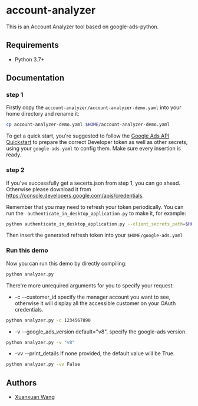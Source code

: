 # account-analyzer

This is an Account Analyzer tool based on google-ads-python.


Requirements
------------
* Python 3.7+

Documentation
------------
### step 1

Firstly copy the ```account-analyzer/account-analyzer-demo.yaml```  into your home directory and rename it:
```bash
cp account-analyzer-demo.yaml $HOME/account-analyzer-demo.yaml
```
To get a quick start, you're suggested to follow the [Google Ads API Quickstart][2] to prepare the correct Developer token as well as other secrets, using your ```google-ads.yaml``` to config them. Make sure every insertion is ready.


### step 2
If you've successfully get a secerts.json from step 1, you can go ahead. Otherwise please download it from https://console.developers.google.com/apis/credentials.

Remember that you may need to refresh your token periodically. You can run the ``` authenticate_in_desktop_application.py``` to make it, for example:
```bash
python authenticate_in_desktop_application.py --client_secrets_path=$HOME/secrets.json
```
Then insert the generated refresh token into your ```$HOME/google-ads.yaml```

### Run this demo
Now you can run this demo by directly compiling:
```bash
python analyzer.py
```
There're more unrequired arguments for you to specify your request:

* -c --customer_id  specify the manager account you want to see, otherwise it will display all the accessible customer on your OAuth credentials.
```bash
python analyzer.py -c 1234567890
```
* -v --google_ads_version   default="v8", specify the google-ads version.
```bash
python analyzer.py -v "v8"
```

* -vv --print_details   If none provided, the default value will be True. 
```bash
python analyzer.py -vv False
```


Authors
-------
* [Xuanxuan Wang][1]

[0]: https://docs.google.com/document/d/10Di-4ylMyJKYzONzsS_Vy3woxHnF0w3Pmm6Seu0mKf4/edit?usp=sharing
[1]: https://github.com/wxxlouisa
[2]: https://developers.google.com/google-ads/api/docs/start
